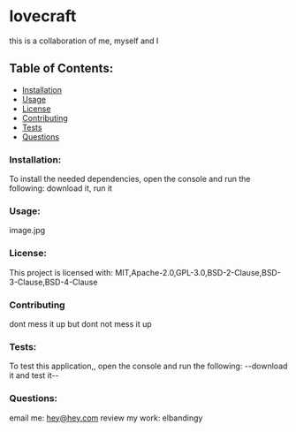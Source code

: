 # lovecraft
this is a collaboration of me, myself and I
## Table of Contents:
* [Installation](#installation)
* [Usage](#usage)
* [License](#license)
* [Contributing](#contributing)
* [Tests](#tests)
* [Questions](#questions)
### Installation:
To install the needed dependencies, open the console and run the following:
download it, run it
### Usage:
image.jpg
### License: 
This project is licensed with:
MIT,Apache-2.0,GPL-3.0,BSD-2-Clause,BSD-3-Clause,BSD-4-Clause
### Contributing
dont mess it up but dont not mess it up
### Tests:
To test this application,, open the console and run the following:
--download it and test it--
### Questions:
email me: hey@hey.com
review my work: elbandingy
